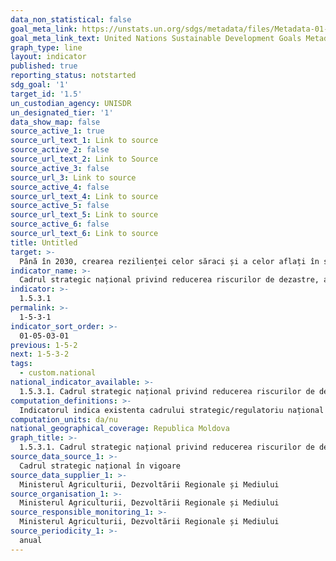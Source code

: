```yaml
---
data_non_statistical: false
goal_meta_link: https://unstats.un.org/sdgs/metadata/files/Metadata-01-05-03.pdf
goal_meta_link_text: United Nations Sustainable Development Goals Metadata (pdf 894kB)
graph_type: line
layout: indicator
published: true
reporting_status: notstarted
sdg_goal: '1'
target_id: '1.5'
un_custodian_agency: UNISDR
un_designated_tier: '1'
data_show_map: false
source_active_1: true
source_url_text_1: Link to source
source_active_2: false
source_url_text_2: Link to Source
source_active_3: false
source_url_3: Link to source
source_active_4: false
source_url_text_4: Link to source
source_active_5: false
source_url_text_5: Link to source
source_active_6: false
source_url_text_6: Link to source
title: Untitled
target: >-
  Până în 2030, crearea rezilienței celor săraci și a celor aflați în situații vulnerabile și reducerea expunerii și vulnerabilității acestora la evenimente extreme legate de climă și alte șocuri și dezastre economice, sociale și de mediu
indicator_name: >-
  Cadrul strategic național privind reducerea riscurilor de dezastre, aliniate la Cadrul de la Sendai privind reducerea riscurilor de dezastre pentru 2015-2030, adoptat si implementat
indicator: >-
  1.5.3.1
permalink: >-
  1-5-3-1
indicator_sort_order: >-
  01-05-03-01
previous: 1-5-2
next: 1-5-3-2
tags:
  - custom.national
national_indicator_available: >-
  1.5.3.1. Cadrul strategic național privind reducerea riscurilor de dezastre, aliniate la Cadrul de la Sendai privind reducerea riscurilor de dezastre pentru 2015-2030, adoptat si implementat
computation_definitions: >-
  Indicatorul indica existenta cadrului strategic/regulatoriu național privind reducerea riscurilor de dezastre (RRD). Se recomanda a considera strategia naționala de reducere a riscurilor de dezastre aliniata la Cadrul de la Sendai privind reducerea riscurilor de dezastre 2015-2030 daca aceasta strategie îndeplinește cerințele minime prezentate în paragraful 27 litera (b) din Cadrul de la Sendai. Indicator calitativ de tip "Da/Nu".
computation_units: da/nu
national_geographical_coverage: Republica Moldova
graph_title: >-
  1.5.3.1. Cadrul strategic național privind reducerea riscurilor de dezastre, aliniate la Cadrul de la Sendai privind reducerea riscurilor de dezastre pentru 2015-2030, adoptat si implementat
source_data_source_1: >-
  Cadrul strategic național în vigoare
source_data_supplier_1: >-
  Ministerul Agriculturii, Dezvoltării Regionale și Mediului
source_organisation_1: >-
  Ministerul Agriculturii, Dezvoltării Regionale și Mediului
source_responsible_monitoring_1: >-
  Ministerul Agriculturii, Dezvoltării Regionale și Mediului
source_periodicity_1: >-
  anual
---
```

